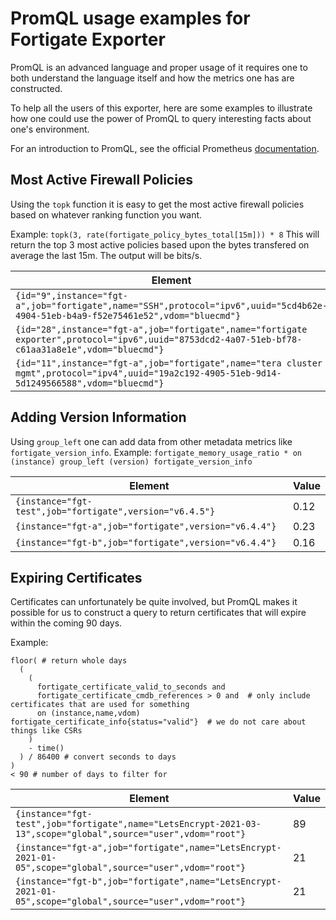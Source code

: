 # PromQL usage examples for Fortigate Exporter

PromQL is an advanced language and proper usage of it requires one to both understand
the language itself and how the metrics one has are constructed.

To help all the users of this exporter, here are some examples to illustrate
how one could use the power of PromQL to query interesting facts about one's
environment.

For an introduction to PromQL, see the official Prometheus
[documentation](https://prometheus.io/docs/prometheus/latest/querying/examples/).

## Most Active Firewall Policies

Using the `topk` function it is easy to get the most active firewall policies
based on whatever ranking function you want.

Example: `topk(3, rate(fortigate_policy_bytes_total[15m])) * 8`
This will return the top 3 most active policies based upon the bytes transfered on
average the last 15m. The output will be bits/s.

| Element | Value| 
|---------|------|
`{id="9",instance="fgt-a",job="fortigate",name="SSH",protocol="ipv6",uuid="5cd4b62e-4904-51eb-b4a9-f52e75461e52",vdom="bluecmd"}` |	102805.48826815643
`{id="28",instance="fgt-a",job="fortigate",name="fortigate exporter",protocol="ipv6",uuid="8753dcd2-4a07-51eb-bf78-c61aa31a8e1e",vdom="bluecmd"}` |	34443.977653631286
`{id="11",instance="fgt-a",job="fortigate",name="tera cluster mgmt",protocol="ipv4",uuid="19a2c192-4905-51eb-9d14-5d1249566588",vdom="bluecmd"}` | 15239.401117318435

## Adding Version Information

Using `group_left` one can add data from other metadata metrics like `fortigate_version_info`.
Example: `fortigate_memory_usage_ratio * on (instance) group_left (version) fortigate_version_info`

| Element | Value| 
|---------|------|
`{instance="fgt-test",job="fortigate",version="v6.4.5"}`	| 0.12
`{instance="fgt-a",job="fortigate",version="v6.4.4"}`	| 0.23
`{instance="fgt-b",job="fortigate",version="v6.4.4"}`	| 0.16

## Expiring Certificates

Certificates can unfortunately be quite involved, but PromQL makes it possible for us to
construct a query to return certificates that will expire within the coming 90 days.

Example:
```
floor( # return whole days
  (
    (
      fortigate_certificate_valid_to_seconds and 
      fortigate_certificate_cmdb_references > 0 and  # only include certificates that are used for something
      on (instance,name,vdom) fortigate_certificate_info{status="valid"}  # we do not care about things like CSRs
    )
    - time()
  ) / 86400 # convert seconds to days
)
< 90 # number of days to filter for
```

| Element | Value| 
|---------|------|
`{instance="fgt-test",job="fortigate",name="LetsEncrypt-2021-03-13",scope="global",source="user",vdom="root"}` |	89
`{instance="fgt-a",job="fortigate",name="LetsEncrypt-2021-01-05",scope="global",source="user",vdom="root"}` |	21
`{instance="fgt-b",job="fortigate",name="LetsEncrypt-2021-01-05",scope="global",source="user",vdom="root"}` |	21
